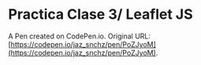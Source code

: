 # Practica Clase 3/ Leaflet JS

A Pen created on CodePen.io. Original URL: [https://codepen.io/jaz_snchz/pen/PoZJyoM](https://codepen.io/jaz_snchz/pen/PoZJyoM).


